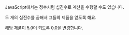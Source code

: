 JavaScript에서는 정수처럼 십진수로 계산을 수행할 수도 있습니다.

두 개의 십진수를 곱해서 그들의 제품을 얻도록 해요.

해당 제품이 5.0이 되도록 0.0을 변경합니다.